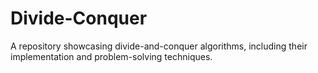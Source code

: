 # Divide-Conquer
A repository showcasing divide-and-conquer algorithms, including their implementation and problem-solving techniques.
